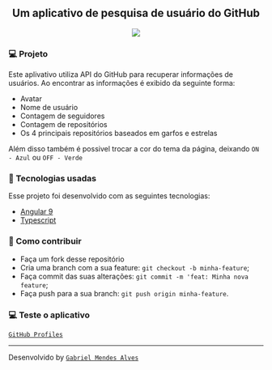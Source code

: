 <h2 align="center">
   Um aplicativo de pesquisa de usuário do GitHub
</h2>

<p align="center">
  <img src="https://s4.gifyu.com/images/video36846f66bf578243.gif">
</p>

### :computer: Projeto
Este aplivativo utiliza API do GitHub para recuperar informações de usuários. Ao encontrar as informações é exibido da seguinte forma:
- Avatar
- Nome de usuário 
- Contagem de seguidores
- Contagem de repositórios
- Os 4 principais repositórios baseados em garfos e estrelas

Além disso também é possivel trocar a cor do tema da página, deixando `ON - Azul` ou `OFF - Verde`

### :rocket: Tecnologias usadas
Esse projeto foi desenvolvido com as seguintes tecnologias:

- [Angular 9](https://angular.io/)
- [Typescript](https://www.typescriptlang.org/)

### :thinking: Como contribuir

- Faça um fork desse repositório
- Cria uma branch com a sua feature: `git checkout -b minha-feature`;
- Faça commit das suas alterações: `git commit -m 'feat: Minha nova feature`;
- Faça push para a sua branch: `git push origin minha-feature`.

### :computer: Teste o aplicativo
<a href="https://gabrielmendes120.github.io/github-profiles/" target="_blank">`GitHub Profiles`</a>

<hr></hr>

Desenvolvido by <a href="https://www.linkedin.com/in/gabriel-mendes-81bb6514b/" target="_blank">`Gabriel Mendes Alves`</a>
